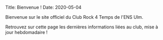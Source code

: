 Title: Bienvenue ! 
Date: 2020-05-04

Bienvenue sur le site officiel du Club Rock 4 Temps de l'ENS Ulm.

Retrouvez sur cette page les dernières informations liées au club, mise à jour hebdomadaire !